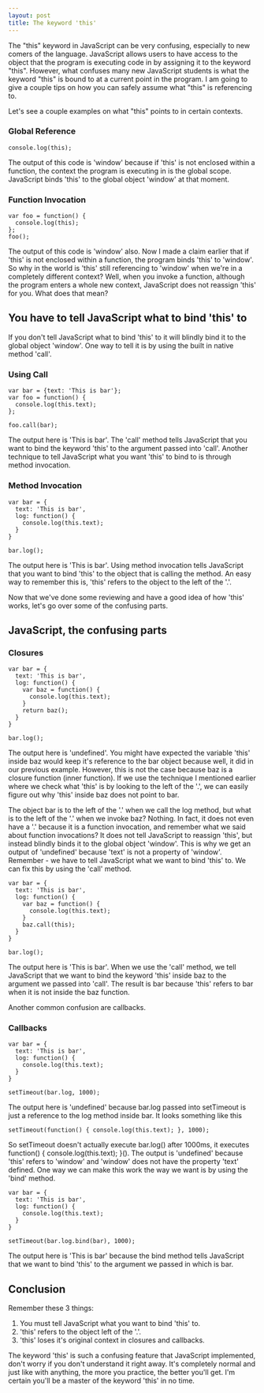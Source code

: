 ```yaml
---
layout: post
title: The keyword 'this'
---
```


The "this" keyword in JavaScript can be very confusing, especially to new comers of the language.
JavaScript allows users to have access to the object that the program is executing code in by assigning it to
the keyword "this". However, what confuses many new JavaScript students is what the keyword "this" is bound to
at a current point in the program. I am going to give a couple tips on how you can safely assume what "this" is
referencing to.

Let's see a couple examples on what "this" points to in certain contexts.

### Global Reference
```
console.log(this);
```

The output of this code is 'window' because if 'this' is not enclosed within a function, the context the program
is executing in is the global scope. JavaScript binds 'this' to the global object 'window' at that moment.

### Function Invocation
```
var foo = function() {
  console.log(this);
};
foo();
```

The output of this code is 'window' also. Now I made a claim earlier that if 'this' is not enclosed within a function,
the program binds 'this' to 'window'. So why in the world is 'this' still referencing to 'window' when we're
in a completely different context? Well, when you invoke a function, although the program enters a whole new context, JavaScript does not reassign 'this' for you. What does that mean?

## You have to tell JavaScript what to bind 'this' to

If you don't tell JavaScript what to bind 'this' to it will blindly bind it to the global object 'window'. One way to tell it
is by using the built in native method 'call'.

### Using Call
```
var bar = {text: 'This is bar'};
var foo = function() {
  console.log(this.text);
};

foo.call(bar);
```

The output here is 'This is bar'. The 'call' method tells JavaScript that you want to bind the keyword 'this' to the argument
passed into 'call'. Another technique to tell JavaScript what you want 'this' to bind to is through method invocation.

### Method Invocation
```
var bar = {
  text: 'This is bar',
  log: function() {
    console.log(this.text);
  }
}

bar.log();
```

The output here is 'This is bar'. Using method invocation tells JavaScript that you want to bind 'this' to the object
that is calling the method. An easy way to remember this is, 'this' refers to the object to the left of the '.'.

Now that we've done some reviewing and have a good idea of how 'this' works, let's go over some of the confusing parts.

## JavaScript, the confusing parts

### Closures

```
var bar = {
  text: 'This is bar',
  log: function() {
    var baz = function() {
      console.log(this.text);
    }
    return baz();
  }
}

bar.log();
```

The output here is 'undefined'. You might have expected the variable 'this' inside
baz would keep it's reference to the bar object because well, it did in our previous example. However, this is not the case because baz is a closure
function (inner function). If we use the technique I mentioned earlier where we check what 'this' is by looking to the left of the
'.', we can easily figure out why 'this' inside baz does not point to bar.

The object bar is to the left of the '.' when we call the log
method, but what is to the left of the '.' when we invoke baz? Nothing. In fact, it does not even have a '.' because it is a function
invocation, and remember what we said about function invocations? It does not tell JavaScript to reassign 'this', but instead blindly
binds it to the global object 'window'. This is why we get an output of 'undefined' because 'text' is not a property of 'window'.
Remember - we have to tell JavaScript what we want to bind 'this' to. We can fix this by using the 'call' method.

```
var bar = {
  text: 'This is bar',
  log: function() {
    var baz = function() {
      console.log(this.text);
    }
    baz.call(this);
  }
}

bar.log();
```

The output here is 'This is bar'. When we use the 'call' method, we tell JavaScript that we want to bind the keyword 'this' inside baz to the argument we passed into 'call'. The result is bar because 'this' refers to bar when it is not inside the baz function.

Another common confusion are callbacks.

### Callbacks

```
var bar = {
  text: 'This is bar',
  log: function() {
    console.log(this.text);
  }
}

setTimeout(bar.log, 1000);
```

The output here is 'undefined' because bar.log passed into setTimeout is just a reference to the log method inside
bar. It looks something like this

```
setTimeout(function() { console.log(this.text); }, 1000);
```

So setTimeout doesn't actually execute bar.log() after 1000ms, it executes function() { console.log(this.text); }().
The output is 'undefined' because 'this' refers to 'window' and 'window' does not have the property 'text' defined.
One way we can make this work the way we want is by using the 'bind' method.

```
var bar = {
  text: 'This is bar',
  log: function() {
    console.log(this.text);
  }
}

setTimeout(bar.log.bind(bar), 1000);
```

The output here is 'This is bar' because the bind method tells JavaScript that we want to bind 'this'
to the argument we passed in which is bar.


## Conclusion

Remember these 3 things:

1) You must tell JavaScript what you want to bind 'this' to. <br>
2) 'this' refers to the object left of the '.'. <br>
3)  'this' loses it's original context in closures and callbacks. <br>

The keyword 'this' is such a confusing feature that JavaScript implemented, don't worry if you don't understand it right away. It's completely normal and just like with anything, the more you practice, the better you'll
get. I'm certain you'll be a master of the keyword 'this' in no time.
